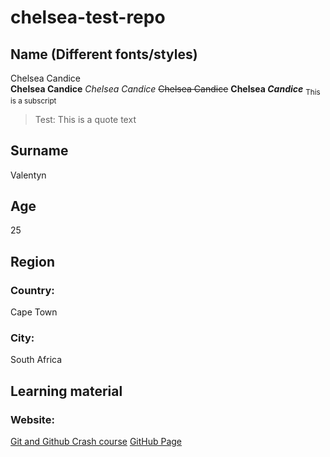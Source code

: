 # chelsea-test-repo
## Name (Different fonts/styles)
Chelsea Candice <br>
**Chelsea Candice**
_Chelsea Candice_
~~Chelsea Candice~~
**Chelsea _Candice_**
<sub>This is a subscript</sub>
> Test: This is a quote text

## Surname
Valentyn

## Age
25

## Region
### Country:
Cape Town
### City:
South Africa

## Learning material
### Website:
[Git and Github Crash course](https://www.youtube.com/watch?v=RGOj5yH7evk)
[GitHub Page](https://docs.github.com/en/get-started/writing-on-github/getting-started-with-writing-and-formatting-on-github/basic-writing-and-formatting-syntax#headings)

